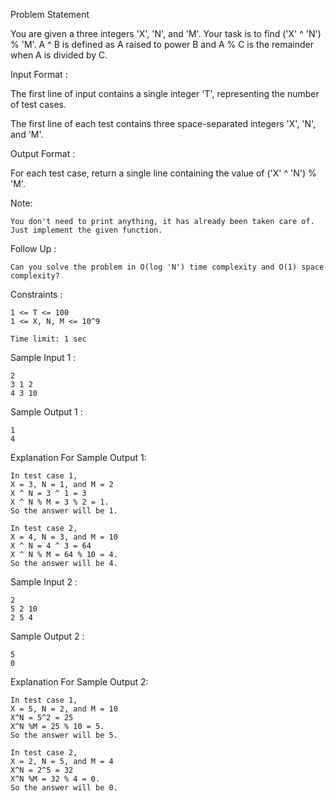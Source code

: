 Problem Statement

You are given a three integers 'X', 'N', and 'M'. Your task is to find ('X' ^ 'N') % 'M'. A ^ B is defined as A raised to power B and A % C is the remainder when A is divided by C.

Input Format :

The first line of input contains a single integer 'T', representing the number of test cases. 

The first line of each test contains three space-separated integers 'X', 'N', and 'M'.

Output Format :

For each test case, return a single line containing the value of ('X' ^ 'N') % 'M'.

Note:

    You don't need to print anything, it has already been taken care of. Just implement the given function.

Follow Up :

    Can you solve the problem in O(log 'N') time complexity and O(1) space complexity?

Constraints :

    1 <= T <= 100   
    1 <= X, N, M <= 10^9

    Time limit: 1 sec

Sample Input 1 :

    2 
    3 1 2
    4 3 10

Sample Output 1 :

    1
    4

Explanation For Sample Output 1:

    In test case 1, 
    X = 3, N = 1, and M = 2 
    X ^ N = 3 ^ 1 = 3 
    X ^ N % M = 3 % 2 = 1. 
    So the answer will be 1.

    In test case 2,
    X = 4, N = 3, and M = 10 
    X ^ N = 4 ^ 3 = 64 
    X ^ N % M = 64 % 10 = 4. 
    So the answer will be 4.

Sample Input 2 :

    2
    5 2 10 
    2 5 4

Sample Output 2 :

    5
    0

Explanation For Sample Output 2:

    In test case 1, 
    X = 5, N = 2, and M = 10 
    X^N = 5^2 = 25 
    X^N %M = 25 % 10 = 5. 
    So the answer will be 5.

    In test case 2,
    X = 2, N = 5, and M = 4 
    X^N = 2^5 = 32 
    X^N %M = 32 % 4 = 0. 
    So the answer will be 0.